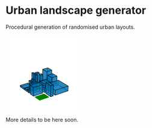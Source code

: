 # Urban landscape generator
Procedural generation of randomised urban layouts. 

<img src="/examples/ULG.png" align=”left” width="200"> 

More details to be here soon.
